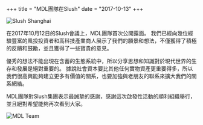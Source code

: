 +++
title = "MDL團隊在Slush"
date = "2017-10-13"
+++

![Slush Shanghai](https://ipfs.io/ipfs/QmcN4PPiFfizycvjp5xteL2RPjresxXCau51USXifKLcdP)

在2017年10月12日的Slush會議上，MDL團隊首次公開露面。 我們已經向幾位經驗豐富的風投投資者和高科技產業商人展示了我們的願景和想法，不僅獲得了積極的反饋和鼓勵，並且獲得了一些寶貴的意見。

優秀的想法不能出現在含蓄的生態系統中，所以分享思想和知識對於現代世界的生存和發展是絕對重要的。 據說社會資本要比其他任何實物資產更重要得多，所以我們很高興能夠建立更多有價值的關系，也要加強與老朋友的聯系來擴大我們的關系網絡。

MDL團隊對Slush集團表示最誠摯的感謝，感謝這次啟發性活動的順利組織舉行，並且絕對希望能夠再次看到大家。

![MDL Team](https://ipfs.io/ipfs/QmWuLRdCaiGCN2ko5fAFjHk8uwnvFMFH2j5HCPojPu7GKQ)

